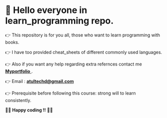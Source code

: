 <h1> 👋 Hello everyone in learn_programming repo.</h1>

👉 This repository is for you all, those who want to learn programming with books.

👉 I have too provided cheat_sheets of different commonly used languages.

👉 Also if you want any help regarding extra refernces contact me <a href="https://atultechd.github.io/myportfolio2/">**Myportfolio** </a>.

👉 Email : **atultechd@gmail.com**

👉 Prerequisite before following this course: strong will to learn consistently.

👨‍💻 **Happy coding !!** 👨‍💻